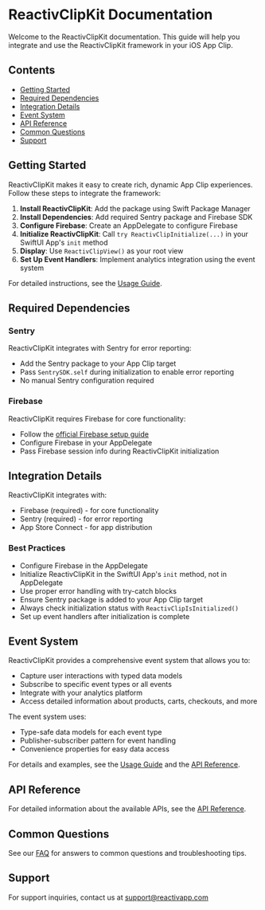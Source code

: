 # ReactivClipKit Documentation

Welcome to the ReactivClipKit documentation. This guide will help you integrate and use the ReactivClipKit framework in your iOS App Clip.

## Contents

- [Getting Started](#getting-started)
- [Required Dependencies](#required-dependencies)
- [Integration Details](#integration-details)
- [Event System](#event-system)
- [API Reference](#api-reference)
- [Common Questions](#common-questions)
- [Support](#support)

## Getting Started

ReactivClipKit makes it easy to create rich, dynamic App Clip experiences. Follow these steps to integrate the framework:

1. **Install ReactivClipKit**: Add the package using Swift Package Manager
2. **Install Dependencies**: Add required Sentry package and Firebase SDK
3. **Configure Firebase**: Create an AppDelegate to configure Firebase
4. **Initialize ReactivClipKit**: Call `try ReactivClipInitialize(...)` in your SwiftUI App's `init` method
5. **Display**: Use `ReactivClipView()` as your root view
6. **Set Up Event Handlers**: Implement analytics integration using the event system

For detailed instructions, see the [Usage Guide](./Usage.md).

## Required Dependencies

### Sentry
ReactivClipKit integrates with Sentry for error reporting:
- Add the Sentry package to your App Clip target
- Pass `SentrySDK.self` during initialization to enable error reporting
- No manual Sentry configuration required

### Firebase
ReactivClipKit requires Firebase for core functionality:
- Follow the [official Firebase setup guide](https://firebase.google.com/docs/ios/setup)
- Configure Firebase in your AppDelegate
- Pass Firebase session info during ReactivClipKit initialization

## Integration Details

ReactivClipKit integrates with:

- Firebase (required) - for core functionality
- Sentry (required) - for error reporting
- App Store Connect - for app distribution

### Best Practices

- Configure Firebase in the AppDelegate
- Initialize ReactivClipKit in the SwiftUI App's `init` method, not in AppDelegate
- Use proper error handling with try-catch blocks
- Ensure Sentry package is added to your App Clip target
- Always check initialization status with `ReactivClipIsInitialized()`
- Set up event handlers after initialization is complete

## Event System

ReactivClipKit provides a comprehensive event system that allows you to:

- Capture user interactions with typed data models
- Subscribe to specific event types or all events
- Integrate with your analytics platform
- Access detailed information about products, carts, checkouts, and more

The event system uses:
- Type-safe data models for each event type
- Publisher-subscriber pattern for event handling
- Convenience properties for easy data access

For details and examples, see the [Usage Guide](./Usage.md#working-with-events) and the [API Reference](./API.md#event-handling).

## API Reference

For detailed information about the available APIs, see the [API Reference](./API.md).

## Common Questions

See our [FAQ](./FAQ.md) for answers to common questions and troubleshooting tips.

## Support

For support inquiries, contact us at support@reactivapp.com 